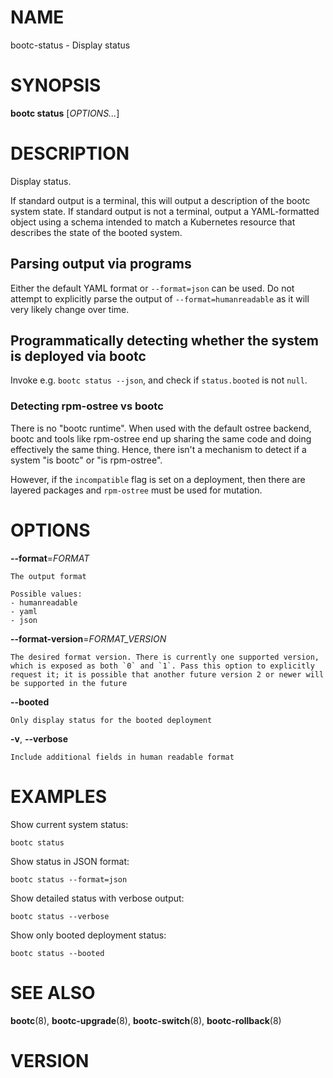 # NAME

bootc-status - Display status

# SYNOPSIS

**bootc status** \[*OPTIONS...*\]

# DESCRIPTION

Display status.

If standard output is a terminal, this will output a description of the bootc system state.
If standard output is not a terminal, output a YAML-formatted object using a schema
intended to match a Kubernetes resource that describes the state of the booted system.

## Parsing output via programs

Either the default YAML format or `--format=json` can be used. Do not attempt to
explicitly parse the output of `--format=humanreadable` as it will very likely
change over time.

## Programmatically detecting whether the system is deployed via bootc

Invoke e.g. `bootc status --json`, and check if `status.booted` is not `null`.

### Detecting rpm-ostree vs bootc

There is no "bootc runtime". When used with the default ostree backend, bootc
and tools like rpm-ostree end up sharing the same code and doing effectively the same thing.
Hence, there isn't a mechanism to detect if a system "is bootc" or "is rpm-ostree".

However, if the `incompatible` flag is set on a deployment, then there are layered packages and
`rpm-ostree` must be used for mutation.

# OPTIONS

<!-- BEGIN GENERATED OPTIONS -->
**--format**=*FORMAT*

    The output format

    Possible values:
    - humanreadable
    - yaml
    - json

**--format-version**=*FORMAT_VERSION*

    The desired format version. There is currently one supported version, which is exposed as both `0` and `1`. Pass this option to explicitly request it; it is possible that another future version 2 or newer will be supported in the future

**--booted**

    Only display status for the booted deployment

**-v**, **--verbose**

    Include additional fields in human readable format

<!-- END GENERATED OPTIONS -->

# EXAMPLES

Show current system status:

    bootc status

Show status in JSON format:

    bootc status --format=json

Show detailed status with verbose output:

    bootc status --verbose

Show only booted deployment status:

    bootc status --booted

# SEE ALSO

**bootc**(8), **bootc-upgrade**(8), **bootc-switch**(8), **bootc-rollback**(8)

# VERSION

<!-- VERSION PLACEHOLDER -->
